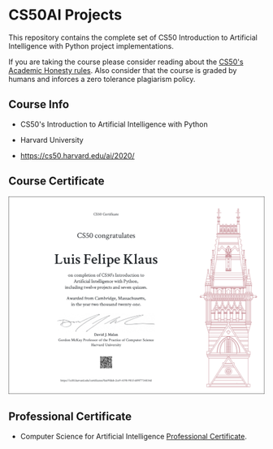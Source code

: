 # CS50AI Projects

This repository contains the complete set of CS50 Introduction to Artificial Intelligence with Python project implementations.

If you are taking the course please consider reading about the [CS50's Academic Honesty rules]('https://cs50.harvard.edu/college/2021/fall/syllabus/#academic-honesty'). Also consider that the course is graded by humans and inforces a zero tolerance plagiarism policy. 


## Course Info

* CS50's Introduction to Artificial Intelligence with Python

* Harvard University

* https://cs50.harvard.edu/ai/2020/

## Course Certificate

![Certificate](CS50.png)

## Professional Certificate

* Computer Science for Artificial Intelligence
[Professional Certificate](https://credentials.edx.org/credentials/7772d8388c694146b22a7b493750d2a2/).


